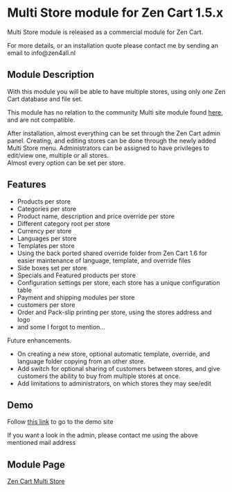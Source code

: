 <h1>Multi Store module for Zen Cart 1.5.x</h1>
<p>Multi Store module is released as a commercial module for Zen
Cart.</p>
<p>For more details, or an installation quote please contact me by
sending an email to info@zen4all.nl</p>
<h2>Module Description</h2>
<p>With this module you will be able to have
multiple stores, using only <em>one</em>
Zen Cart database and file set.</p>
<p>This module has no relation to the community
Multi site module found <a href="https://www.zen-cart.com/downloads.php?do=file&id=378">here</a>,
and are not compatible.</p>
<p>After installation, almost everything can be set through the Zen
Cart admin panel. Creating, and editing stores can be done through
the newly added Multi Store menu. Administrators can be assigned to
have privileges to edit/view one, multiple or all stores.<br/>
Almost
every option can be set per store.</p>
<h2>Features</h2>
<ul>
  <li>Products per store</li>
  <li>Categories per store</li>
  <li>Product name, description and price override per store</li>
  <li>Different category root per store</li>
  <li>Currency per store </li>
  <li>Languages per store</li>
  <li>Templates per store</li>
  <li>Using the back ported shared override folder from Zen Cart 1.6 for easier maintenance of language, template, and override files</li>
  <li>Side boxes set per store</li>
  <li>Specials and Featured products per store</li>
  <li>Configuration settings per store, each store has a unique configuration table</li>
  <li>Payment and shipping modules per store</li>
  <li>customers per store</li>
  <li>Order and Pack-slip printing per store, using the stores address and logo</li>
  <li>and some I forgot to mention...</li>
</ul>
<p>Future enhancements.</p>
<ul>
  <li>On creating a new store, optional automatic template, override, and language folder copying from an other store.</li>
  <li>Add switch for optional sharing of customers between stores, and give customers the ability to buy from multiple stores at once.</li>
  <li>Add limitations to administrators, on which stores they may see/edit</li>
</ul>
<h2>Demo</h2>
<p>Follow <a href="http://multistore.zen4all-dev.nl" target="_blank">this link</a> to go to the demo site</p>
<p>If you want a look in the admin, please contact me using the above mentioned mail address</p>
<h2>Module Page</h2>
<p><a href="http://ontwikkel.zen4all-dev.nl/index.php?main_page=product_info&cPath=2&products_id=20" target="_blank">Zen Cart Multi Store</a></p>
